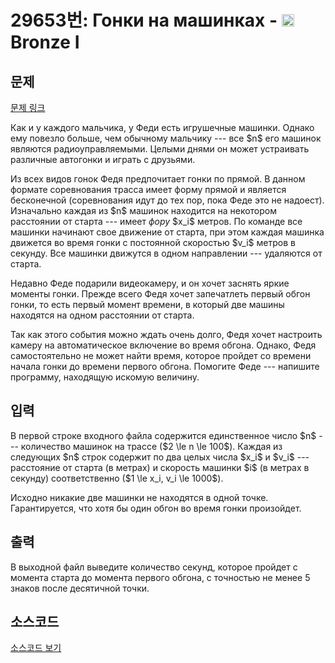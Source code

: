# 29653번: Гонки на машинках - <img src="https://static.solved.ac/tier_small/5.svg" style="height:20px" /> Bronze I

<!-- performance -->

<!-- 문제 제출 후 깃허브에 푸시를 했을 때 제출한 코드의 성능이 입력될 공간입니다.-->

<!-- end -->

## 문제

[문제 링크](https://boj.kr/29653)


<p>Как и у каждого мальчика, у Феди есть игрушечные машинки. Однако ему повезло больше, чем обычному мальчику --- все $n$ его машинок являются радиоуправляемыми. Целыми днями он может устраивать различные автогонки и играть с друзьями.</p>

<p>Из всех видов гонок Федя предпочитает гонки по прямой. В данном формате соревнования трасса имеет форму прямой и является бесконечной (соревнования идут до тех пор, пока Феде это не надоест). Изначально каждая из $n$ машинок находится на некотором расстоянии от старта --- имеет <em>фору</em> $x_i$ метров. По команде все машинки начинают свое движение от старта, при этом каждая машинка движется во время гонки с постоянной скоростью $v_i$ метров в секунду. Все машинки движутся в одном направлении --- удаляются от старта.</p>

<p>Недавно Феде подарили видеокамеру, и он хочет заснять яркие моменты гонки. Прежде всего Федя хочет запечатлеть первый обгон гонки, то есть первый момент времени, в который две машины находятся на одном расстоянии от старта.</p>

<p>Так как этого события можно ждать очень долго, Федя хочет настроить камеру на автоматическое включение во время обгона. Однако, Федя самостоятельно не может найти время, которое пройдет со времени начала гонки до времени первого обгона. Помогите Феде --- напишите программу, находящую искомую величину.</p>



## 입력


<p>В первой строке входного файла содержится единственное число $n$ --- количество машинок на трассе ($2 \le n \le 100$). Каждая из следующих $n$ строк содержит по два целых числа $x_i$ и $v_i$ --- расстояние от старта (в метрах) и скорость машинки $i$ (в метрах в секунду) соответственно ($1 \le x_i, v_i \le 1000$).</p>

<p>Исходно никакие две машинки не находятся в одной точке. Гарантируется, что хотя бы один обгон во время гонки произойдет.</p>



## 출력


<p>В выходной файл выведите количество секунд, которое пройдет с момента старта до момента первого обгона, с точностью не менее 5 знаков после десятичной точки.</p>



## 소스코드

[소스코드 보기](Гонки%20на%20машинках.py)